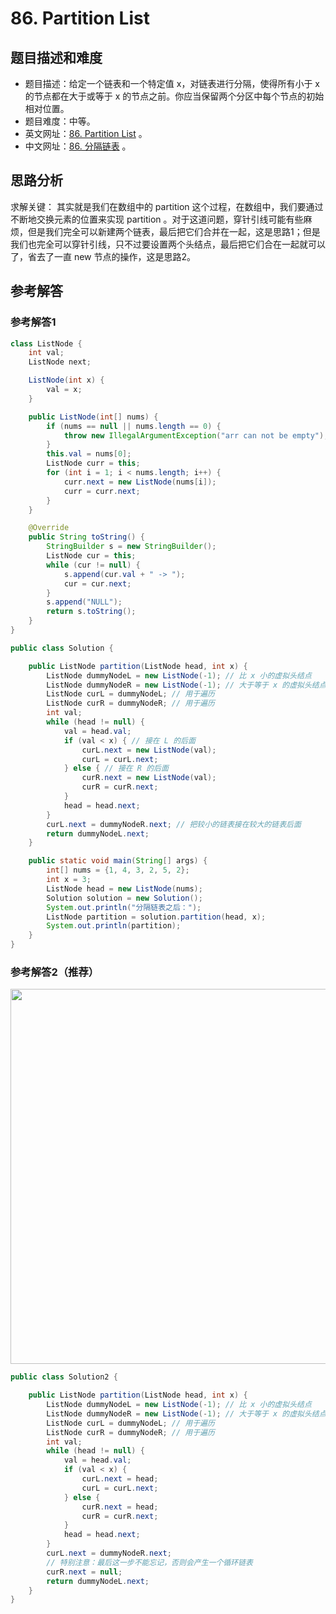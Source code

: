 # 86. Partition List

## 题目描述和难度
+ 题目描述：给定一个链表和一个特定值 x，对链表进行分隔，使得所有小于 x 的节点都在大于或等于 x 的节点之前。你应当保留两个分区中每个节点的初始相对位置。
+ 题目难度：中等。
+ 英文网址：[86. Partition List](https://leetcode.com/problems/partition-list/description/)  。
+ 中文网址：[86. 分隔链表](https://leetcode-cn.com/problems/partition-list/description/)  。
## 思路分析
求解关键：
其实就是我们在数组中的 partition 这个过程，在数组中，我们要通过不断地交换元素的位置来实现 partition 。对于这道问题，穿针引线可能有些麻烦，但是我们完全可以新建两个链表，最后把它们合并在一起，这是思路1；但是我们也完全可以穿针引线，只不过要设置两个头结点，最后把它们合在一起就可以了，省去了一直 new 节点的操作，这是思路2。

## 参考解答
### 参考解答1

```java
class ListNode {
    int val;
    ListNode next;

    ListNode(int x) {
        val = x;
    }

    public ListNode(int[] nums) {
        if (nums == null || nums.length == 0) {
            throw new IllegalArgumentException("arr can not be empty");
        }
        this.val = nums[0];
        ListNode curr = this;
        for (int i = 1; i < nums.length; i++) {
            curr.next = new ListNode(nums[i]);
            curr = curr.next;
        }
    }

    @Override
    public String toString() {
        StringBuilder s = new StringBuilder();
        ListNode cur = this;
        while (cur != null) {
            s.append(cur.val + " -> ");
            cur = cur.next;
        }
        s.append("NULL");
        return s.toString();
    }
}

public class Solution {

    public ListNode partition(ListNode head, int x) {
        ListNode dummyNodeL = new ListNode(-1); // 比 x 小的虚拟头结点
        ListNode dummyNodeR = new ListNode(-1); // 大于等于 x 的虚拟头结点
        ListNode curL = dummyNodeL; // 用于遍历
        ListNode curR = dummyNodeR; // 用于遍历
        int val;
        while (head != null) {
            val = head.val;
            if (val < x) { // 接在 L 的后面
                curL.next = new ListNode(val);
                curL = curL.next;
            } else { // 接在 R 的后面
                curR.next = new ListNode(val);
                curR = curR.next;
            }
            head = head.next;
        }
        curL.next = dummyNodeR.next; // 把较小的链表接在较大的链表后面
        return dummyNodeL.next;
    }

    public static void main(String[] args) {
        int[] nums = {1, 4, 3, 2, 5, 2};
        int x = 3;
        ListNode head = new ListNode(nums);
        Solution solution = new Solution();
        System.out.println("分隔链表之后：");
        ListNode partition = solution.partition(head, x);
        System.out.println(partition);
    }
}
```

### 参考解答2（推荐）

<img src="https://liweiwei1419.github.io/images/leetcode-solution/86-1.jpg" width="600">

```java
public class Solution2 {

    public ListNode partition(ListNode head, int x) {
        ListNode dummyNodeL = new ListNode(-1); // 比 x 小的虚拟头结点
        ListNode dummyNodeR = new ListNode(-1); // 大于等于 x 的虚拟头结点
        ListNode curL = dummyNodeL; // 用于遍历
        ListNode curR = dummyNodeR; // 用于遍历
        int val;
        while (head != null) {
            val = head.val;
            if (val < x) {
                curL.next = head;
                curL = curL.next;
            } else {
                curR.next = head;
                curR = curR.next;
            }
            head = head.next;
        }
        curL.next = dummyNodeR.next;
        // 特别注意：最后这一步不能忘记，否则会产生一个循环链表
        curR.next = null;
        return dummyNodeL.next;
    }
}

```